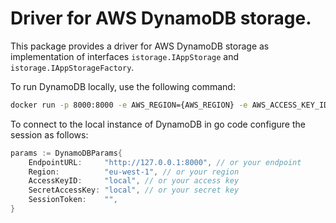 # Driver for AWS DynamoDB storage.

This package provides a driver for AWS DynamoDB storage as implementation of interfaces `istorage.IAppStorage` and `istorage.IAppStorageFactory`. 


To run DynamoDB locally, use the following command:

```bash
docker run -p 8000:8000 -e AWS_REGION={AWS_REGION} -e AWS_ACCESS_KEY_ID={ACESS_KEY_ID} -e AWS_SECRET_ACCESS_KEY={SECRET_ACCESS_KEY} amazon/dynamodb-local
```

To connect to the local instance of DynamoDB in go code configure the session as follows:

```go
params := DynamoDBParams{
    EndpointURL:     "http://127.0.0.1:8000", // or your endpoint
    Region:          "eu-west-1", // or your region
    AccessKeyID:     "local", // or your access key
    SecretAccessKey: "local", // or your secret key
    SessionToken:    "",
}
```


